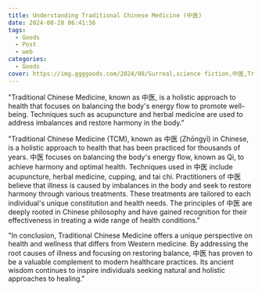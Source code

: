 ```yaml
---
title: Understanding Traditional Chinese Medicine (中医)
date: 2024-08-28 06:41:56
tags:
  - Goods
  - Post
  - web
categories:
  - Goods
cover: https://img.ggggoods.com/2024/08/Surreal,science fiction,中医,Traditional Chinese Medicine,technology,tech,diagrams,renderings,colors_20240830_00001_.png
---
```


"Traditional Chinese Medicine, known as 中医, is a holistic approach to health that focuses on balancing the body's energy flow to promote well-being. Techniques such as acupuncture and herbal medicine are used to address imbalances and restore harmony in the body."

"Traditional Chinese Medicine (TCM), known as 中医 (Zhōngyī) in Chinese, is a holistic approach to health that has been practiced for thousands of years. 中医 focuses on balancing the body's energy flow, known as Qi, to achieve harmony and optimal health. Techniques used in 中医 include acupuncture, herbal medicine, cupping, and tai chi. Practitioners of 中医 believe that illness is caused by imbalances in the body and seek to restore harmony through various treatments. These treatments are tailored to each individual's unique constitution and health needs. The principles of 中医 are deeply rooted in Chinese philosophy and have gained recognition for their effectiveness in treating a wide range of health conditions."

"In conclusion, Traditional Chinese Medicine offers a unique perspective on health and wellness that differs from Western medicine. By addressing the root causes of illness and focusing on restoring balance, 中医 has proven to be a valuable complement to modern healthcare practices. Its ancient wisdom continues to inspire individuals seeking natural and holistic approaches to healing."
